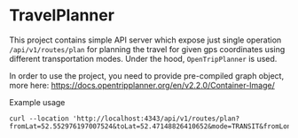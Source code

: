 # TravelPlanner
 
This project contains simple API server which expose just single operation `/api/v1/routes/plan` for planning the travel for given gps coordinates using different transportation modes.
Under the hood, `OpenTripPlanner` is used.

In order to use the project, you need to provide pre-compiled graph object, more here: https://docs.opentripplanner.org/en/v2.2.0/Container-Image/
 
Example usage

```
curl --location 'http://localhost:4343/api/v1/routes/plan?fromLat=52.552976197007524&toLat=52.47148826410652&mode=TRANSIT&fromLong=13.351135253906252&toLong=13.363494873046877'
```
 
 